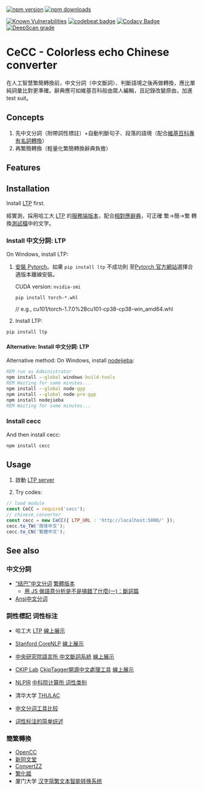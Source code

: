 ﻿[![npm version](https://badge.fury.io/js/cecc.svg)](https://www.npmjs.com/package/cecc)
[![npm downloads](https://img.shields.io/npm/dm/cecc.svg)](https://www.npmjs.com/package/cecc)
<!--
[![Build Status](https://travis-ci.org/kanasimi/Chinese_converter.svg?branch=master)](https://travis-ci.org/kanasimi/Chinese_converter)
[![codecov](https://codecov.io/gh/kanasimi/Chinese_converter/branch/master/graph/badge.svg)](https://codecov.io/gh/kanasimi/Chinese_converter)
-->

[![Known Vulnerabilities](https://snyk.io/test/github/kanasimi/Chinese_converter/badge.svg?targetFile=package.json)](https://snyk.io/test/github/kanasimi/Chinese_converter?targetFile=package.json)
[![codebeat badge](https://codebeat.co/badges/e358b88e-dff0-465f-aa7b-b5f972dee085)](https://codebeat.co/projects/github-com-kanasimi-chinese_converter-master)
[![Codacy Badge](https://app.codacy.com/project/badge/Grade/fd590585ec734d3b90e701da95cca8b2)](https://www.codacy.com/gh/kanasimi/Chinese_converter/dashboard?utm_source=github.com&amp;utm_medium=referral&amp;utm_content=kanasimi/Chinese_converter&amp;utm_campaign=Badge_Grade)
[![DeepScan grade](https://deepscan.io/api/teams/4788/projects/14427/branches/268541/badge/grade.svg)](https://deepscan.io/dashboard#view=project&tid=4788&pid=14427&bid=268541)

# CeCC - Colorless echo Chinese converter
在人工智慧繁簡轉換前，中文分詞（中文斷詞）、判斷語境之後再做轉換，應比單純詞彙比對更準確。辭典應可如維基百科般由眾人編輯，且記錄改變原由，加進 test suit。

## Concepts
1. 先中文分詞（附帶詞性標註）+自動判斷句子、段落的語境（配合[維基百科專有名詞轉換](https://zh.wikipedia.org/wiki/Wikipedia:%E5%AD%97%E8%A9%9E%E8%BD%89%E6%8F%9B%E8%99%95%E7%90%86/%E5%85%AC%E5%85%B1%E8%BD%89%E6%8F%9B%E7%B5%84)）
2. 再繁簡轉換（輕量化繁簡轉換辭典負擔）

## Features

## Installation
Install [LTP](https://github.com/HIT-SCIR/ltp) first.

經實測，採用哈工大 [LTP](https://github.com/HIT-SCIR/ltp) 的[服務端版本](http://ltp.ai/docs/quickstart.html#ltp-server)，配合[相對應辭典](dictionaries/CN_to_TW.LTP.PoS.txt)，可正確 繁→簡→繁 轉換[測試檔](_test%20suite/articles)中的文字。

### Install 中文分詞: LTP
On Windows, install LTP:
1. [安裝 Pytorch](https://codertw.com/%E7%A8%8B%E5%BC%8F%E8%AA%9E%E8%A8%80/635797/)。如果 `pip install ltp` 不成功則
   至[Pytorch 官方網站](http://pytorch.org/)選擇合適版本離線安裝。

   CUDA version: `nvidia-smi`

   `pip install torch-*.whl`

   // e.g., cu101/torch-1.7.0%2Bcu101-cp38-cp38-win_amd64.whl

2. Install LTP:
```cmd
pip install ltp
```

#### Alternative: Install 中文分詞: LTP
Alternative method: On Windows, install [nodejieba](https://github.com/yanyiwu/nodejieba):
```cmd
REM run as Administrator
npm install --global windows-build-tools
REM Waiting for some minutes...
npm install --global node-gyp
npm install --global node-pre-gyp
npm install nodejieba
REM Waiting for some minutes...
```

### Install cecc
And then install cecc:

```bash
npm install cecc
```

## Usage
1. 啟動 [LTP server](http://ltp.ai/docs/quickstart.html#ltp-server)

2. Try codes:
```javascript
// load module
const CeCC = require('cecc');
// chinese_converter
const cecc = new CeCC({ LTP_URL : 'http://localhost:5000/' });
cecc.to_TW('简体中文');
cecc.to_CN('繁體中文');
```

## See also
### 中文分詞
* [“结巴”中文分词](https://github.com/fxsjy/jieba) [繁體版本](https://github.com/ldkrsi/jieba-zh_TW)
   * [用 JS 做語意分析是不是搞錯了什麼(一)：斷詞篇](https://noob.tw/js-nlp-jieba/)
* [Ansj中文分词](https://github.com/NLPchina/ansj_seg)

### 詞性標記 词性标注
* 哈工大 [LTP](https://github.com/HIT-SCIR/ltp) [線上展示](http://ltp.ai/demo.html)
* [Stanford CoreNLP](https://stanfordnlp.github.io/CoreNLP/) [線上展示](https://corenlp.run/)
* [中央研究院語言所 中文斷詞系統](http://ckipsvr.iis.sinica.edu.tw/) [線上展示](http://sunlight.iis.sinica.edu.tw/uwextract/demo.htm)
* [CKIP Lab](https://ckip.iis.sinica.edu.tw/) [CkipTagger開源中文處理工具](https://github.com/ckiplab/ckiptagger) [線上展示](https://ckip.iis.sinica.edu.tw/service/corenlp/)

* [NLPIR](https://github.com/NLPIR-team/NLPIR) [中科院计算所 词性类别](http://103.242.175.216:197/nlpir/)
* 清华大学 [THULAC](http://thulac.thunlp.org/)

* [中文分词工具比较](https://blog.csdn.net/zzzzlei123123123/article/details/104227223)
* [词性标注的简单综述](https://www.zzjw.cc/2019/11/23/pos-review/)

### 簡繁轉換
* [OpenCC](https://github.com/BYVoid/OpenCC)
* [新同文堂](https://github.com/tongwentang/tongwen-core)
* [ConvertZZ](https://github.com/flier268/ConvertZZ)
* [繁化姬](https://zhconvert.org/)
* 厦门大学 [汉字简繁文本智能转换系统](http://jf.xmu.edu.cn/)
